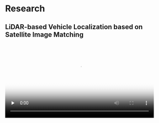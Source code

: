 # Research
## LiDAR-based Vehicle Localization based on Satellite Image Matching

<video id="video" controls="" preload="none" poster="https://minzhao1995.github.io/figures/paper.png"  width ="480"><source id="mp4" src="https://minzhao1995.github.io/figures/paper.mp4" type="video/mp4"  width="480"></video>





